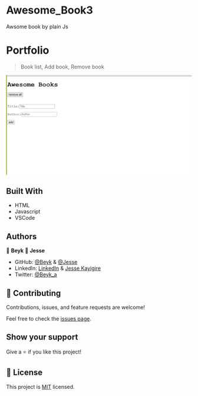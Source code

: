 # Awesome_Book3
Awsome book by plain Js


# Portfolio

> Book list, Add book, Remove book

![screenshot](./screenshot.png)



## Built With

- HTML
- Javascript
- VSCode

## Authors

👤 **Beyk**
👤 **Jesse**

- GitHub: [@Beyk](https://github.com/beyk)  &  [@Jesse](https://github.com/Jessekay)
- LinkedIn: [LinkedIn](https://www.linkedin.com/in/asghar-beykmohammadi-1b16b291/) &  [Jesse Kayigire](https://www.linkedin.com/in/kayigire/)
- Twitter: [@Beyk_a](https://twitter.com/beyk_a)

## 🤝 Contributing

Contributions, issues, and feature requests are welcome!

Feel free to check the [issues page](#).

## Show your support

Give a ⭐️ if you like this project!

## 📝 License

This project is [MIT](./LICENSE) licensed.



